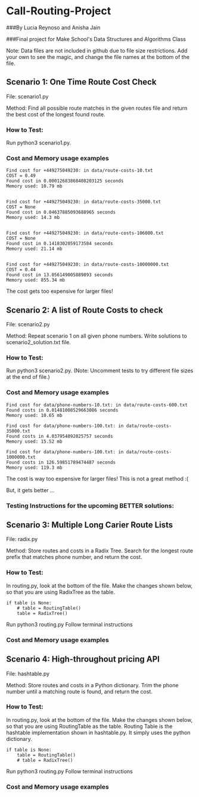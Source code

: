 # Call-Routing-Project
###By Lucia Reynoso and Anisha Jain 

###Final project for Make School's Data Structures and Algorithms Class


Note: Data files are not included in github due to file size restrictions. Add your own to see the magic, and change the file names at the bottom of the file.

## Scenario 1: One Time Route Cost Check
File: scenario1.py

Method: Find all possible route matches in the given routes file and return the best cost of the longest found route.

### How to Test:
Run python3 scenario1.py. 

### Cost and Memory usage examples
```
Find cost for +449275049230: in data/route-costs-10.txt
COST = 0.49
Found cost in 0.00012683868408203125 seconds
Memory used: 10.79 mb


Find cost for +449275049230: in data/route-costs-35000.txt
COST = None
Found cost in 0.04637885093688965 seconds
Memory used: 14.3 mb


Find cost for +449275049230: in data/route-costs-106000.txt
COST = None
Found cost in 0.1418302059173584 seconds
Memory used: 21.14 mb


Find cost for +449275049230: in data/route-costs-10000000.txt
COST = 0.44
Found cost in 13.056149005889893 seconds
Memory used: 855.34 mb
```

The cost gets too expensive for larger files!

## Scenario 2: A list of Route Costs to check
File: scenario2.py

Method: Repeat scenario 1 on all given phone numbers. Write solutions to scenario2_solution.txt file.

### How to Test:
Run python3 scenario2.py. (Note: Uncomment tests to try different file sizes at the end of file.)

### Cost and Memory usage examples
```
Find cost for data/phone-numbers-10.txt: in data/route-costs-600.txt
Found costs in 0.01481008529663086 seconds
Memory used: 10.65 mb

Find cost for data/phone-numbers-100.txt: in data/route-costs-35000.txt
Found costs in 4.037954092025757 seconds
Memory used: 15.52 mb

Find cost for data/phone-numbers-100.txt: in data/route-costs-1000000.txt
Found costs in 126.59851789474487 seconds
Memory used: 119.3 mb

```
The cost is way too expensive for larger files! This is not a great method :(

But, it gets better ...

### Testing Instructions for the upcoming BETTER solutions:


## Scenario 3: Multiple Long Carier Route Lists
File: radix.py

Method: Store routes and costs in a Radix Tree. Search for the longest route prefix that matches phone number, and return the cost.

### How to Test:
In routing.py, look at the bottom of the file. Make the changes shown below, so that you are using RadixTree as the table.
```
if table is None:
    # table = RoutingTable()
    table = RadixTree()
```

Run python3 routing.py
Follow terminal instructions

### Cost and Memory usage examples


## Scenario 4: High-throughout pricing API
File: hashtable.py

Method: Store routes and costs in a Python dictionary. Trim the phone number until a matching route is found, and return the cost.

### How to Test:
In routing.py, look at the bottom of the file. Make the changes shown below, so that you are using RoutingTable as the table. Routing Table is the hashtable implementation shown in hashtable.py. It simply uses the python dictionary.

```
if table is None:
    table = RoutingTable()
    # table = RadixTree()
```

Run python3 routing.py
Follow terminal instructions

### Cost and Memory usage examples